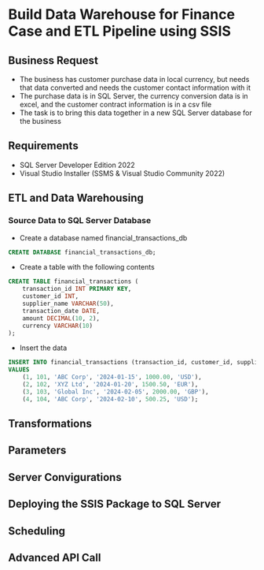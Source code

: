 # Build Data Warehouse for Finance Case and ETL Pipeline using SSIS
## Business Request
- The business has customer purchase data in local currency, but needs that data converted and needs the customer contact information with it
- The purchase data is in SQL Server, the currency conversion data is in excel, and the customer contract information is in a csv file
- The task is to bring this data together in a new SQL Server database for the business

## Requirements
- SQL Server Developer Edition 2022
- Visual Studio Installer (SSMS & Visual Studio Community 2022)

## ETL and Data Warehousing
### Source Data to SQL Server Database
- Create a database named financial_transactions_db
```sql
CREATE DATABASE financial_transactions_db;
```
- Create a table with the following contents
```sql
CREATE TABLE financial_transactions (
    transaction_id INT PRIMARY KEY,
    customer_id INT,
    supplier_name VARCHAR(50),
    transaction_date DATE,
    amount DECIMAL(10, 2),
    currency VARCHAR(10)
);
```
- Insert the data
```sql
INSERT INTO financial_transactions (transaction_id, customer_id, supplier_name, transaction_date, amount, currency)
VALUES
    (1, 101, 'ABC Corp', '2024-01-15', 1000.00, 'USD'),
    (2, 102, 'XYZ Ltd', '2024-01-20', 1500.50, 'EUR'),
    (3, 103, 'Global Inc', '2024-02-05', 2000.00, 'GBP'),
    (4, 104, 'ABC Corp', '2024-02-10', 500.25, 'USD');
```
## Transformations
## Parameters
## Server Convigurations
## Deploying the SSIS Package to SQL Server
## Scheduling
## Advanced API Call
